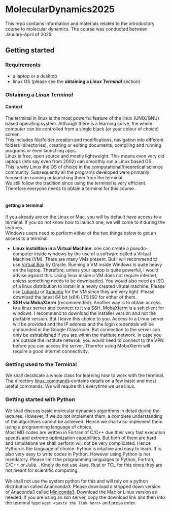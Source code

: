 # MolecularDynamics2025
This repo contains information and materials related to the introductory course to molecular dynamics. The course was conducted between January-April of 2025.

## Getting started
### Requirements
- a laptop or a desktop
- linux OS (please see the **obtaining a _Linux Terminal_** section)

### Obtaining a *Linux Terminal*
#### Context
The terminal in linux is the most powerful feature of the linux (UNIX/GNU) based operating system. Although there is a learning curve, the whole computer can be controlled from a single black (or your colour of choice) screen. </br>
This includes file/folder creation and modifications, navigation into different folders (directories), creating or editing documents, compiling and running programs or even launching apps. </br>
Linux is free, open source and mostly lightweight. This means even very old laptops (lets say even from 2002) can smoothly run a Linux based OS. </br>
This is why Linux the OS of choice in the computational/theoretical science community. Subsequently all the programs developed were primarily focused on running or launching them from the terminal.</br>
We still follow the tradition since using the terminal is very efficient. Therefore everyone needs to obtain a terminal for this course. </br>
</br>
#### getting a terminal
If you already are on the Linux or Mac, you will by default have access to a terminal. If you do not know how to launch one, we will come to it during the lectures.</br>
Windows users need to perform either of the two things below to get an access to a terminal:
- **Linux installtion in a Virtual Machine**: one can create a pseudo-computer inside windows by the use of a software called a Virtual Machine (VM). There are many VMs present. But I will recommend to use [Virtual Box](https://www.virtualbox.org/) by Oracle. Running a VM inside Windows is quite heavy on the laptop. Therefore, unless your laptop is quite powerful, I would advise against this. Using linux inside a VM does not require internet, unless something needs to be downloaded. You would also need an ISO of a linux distribution to install in a newly created virutal machine. Please use [Lubuntu](https://lubuntu.org/) or [Xubuntu](https://xubuntu.org/) for the VM since they are very light. Please download the latest 64 bit (x64) LTS ISO for either of them.
- **SSH via MobaXterm** (recommended): Another way is to obtain access to a linux server and connect to it via SSH. [MobaXterm](https://mobaxterm.mobatek.net/) is a ssh client for windows. I recommend to download the installer version and not the portable version. But I leave this choice to you. Access to a Linux server will be provided and the IP address and the login credentials will be announded in the Google Classroom. But connection to the server can only be eshtablished if you are within the institute network. In case you are outside the institute netwrok, you would need to connect to the VPN before you can access the server. Therefor using MobaXterm will require a good internet connectivity.</br>

### Getting used to the Terminal
We shall decdicate a whole class for learning how to work with the terminal. The directory [linux_commands](https://github.com/SerpentByte/MolecularDynamics2025/tree/main/linux_commands) contains details on a few basic and most useful commands. We will require this everytime we use linux.

### Getting started with Python
We shall discuss basic molecular dynamics algorithms in detail during the lectures. However, if we do not implement them, a complete understanding of the algorithms cannot be achieved. Hence we shall also implement them using a programming language of choice. </br>
Most MD codes are written in Fortran of C/C++ due their very fast execution speeds and extreme optimization capabilities. But both of them are hard and simulations we shall perform will not be very complicated. Hence Python is the language of choice. Python is intuitive and easy to learn. It is also very easy to write codes in Python. However using Python is not mandatory. Please limit the programming languages to Python, Fortran, C/C++ or Julia. . Kindly do not use Java, Rust or TCL for this since they are not meant for scientific computing. 
</br></br>
We shall not use the system python for this and will rely on a python distribution called Ananconda3. Please download a stripped down version of Anaconda3 called [Miniconda3](https://repo.anaconda.com/miniconda/). Download the Mac or Linux version as needed. If you are using an ssh server, copy the download link and then into the terminal type ```wget <paste the link here>``` and press enter.
